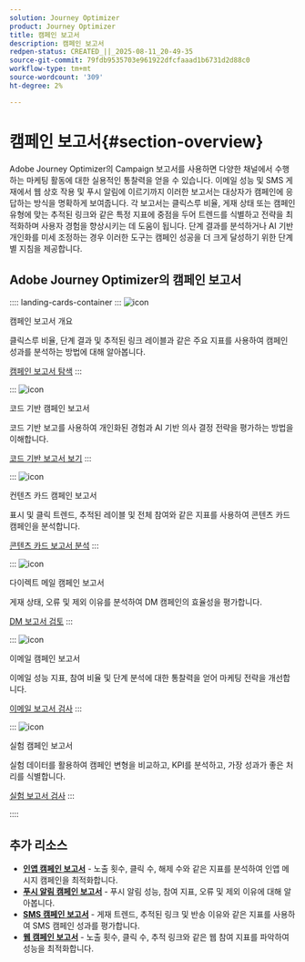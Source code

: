 ```yaml
---
solution: Journey Optimizer
product: Journey Optimizer
title: 캠페인 보고서
description: 캠페인 보고서
redpen-status: CREATED_||_2025-08-11_20-49-35
source-git-commit: 79fdb9535703e961922dfcfaaad1b6731d2d88c0
workflow-type: tm+mt
source-wordcount: '309'
ht-degree: 2%

---
```



# 캠페인 보고서{#section-overview}

Adobe Journey Optimizer의 Campaign 보고서를 사용하면 다양한 채널에서 수행하는 마케팅 활동에 대한 실용적인 통찰력을 얻을 수 있습니다. 이메일 성능 및 SMS 게재에서 웹 상호 작용 및 푸시 알림에 이르기까지 이러한 보고서는 대상자가 캠페인에 응답하는 방식을 명확하게 보여줍니다. 각 보고서는 클릭스루 비율, 게재 상태 또는 캠페인 유형에 맞는 추적된 링크와 같은 특정 지표에 중점을 두어 트렌드를 식별하고 전략을 최적화하며 사용자 경험을 향상시키는 데 도움이 됩니다. 단계 결과를 분석하거나 AI 기반 개인화를 미세 조정하는 경우 이러한 도구는 캠페인 성공을 더 크게 달성하기 위한 단계별 지침을 제공합니다.

## Adobe Journey Optimizer의 캠페인 보고서

:::: landing-cards-container
:::
![icon](https://cdn.experienceleague.adobe.com/icons/chart-line.svg?lang=ko)

캠페인 보고서 개요

클릭스루 비율, 단계 결과 및 추적된 링크 레이블과 같은 주요 지표를 사용하여 캠페인 성과를 분석하는 방법에 대해 알아봅니다.

[캠페인 보고서 탐색](../using/reports/campaign-global-report-cja.md)
:::

:::
![icon](https://cdn.experienceleague.adobe.com/icons/code-branch.svg?lang=ko)

코드 기반 캠페인 보고서

코드 기반 보고를 사용하여 개인화된 경험과 AI 기반 의사 결정 전략을 평가하는 방법을 이해합니다.

[코드 기반 보고서 보기](../using/reports/campaign-global-report-cja-code.md)
:::

:::
![icon](https://cdn.experienceleague.adobe.com/icons/list-check.svg?lang=ko)

컨텐츠 카드 캠페인 보고서

표시 및 클릭 트렌드, 추적된 레이블 및 전체 참여와 같은 지표를 사용하여 콘텐츠 카드 캠페인을 분석합니다.

[콘텐츠 카드 보고서 분석](../using/reports/campaign-global-report-cja-content.md)
:::

:::
![icon](https://cdn.experienceleague.adobe.com/icons/envelope.svg?lang=ko)

다이렉트 메일 캠페인 보고서

게재 상태, 오류 및 제외 이유를 분석하여 DM 캠페인의 효율성을 평가합니다.

[DM 보고서 검토](../using/reports/campaign-global-report-cja-direct.md)
:::

:::
![icon](https://cdn.experienceleague.adobe.com/icons/envelope-open-text.svg?lang=ko)

이메일 캠페인 보고서

이메일 성능 지표, 참여 비율 및 단계 분석에 대한 통찰력을 얻어 마케팅 전략을 개선합니다.

[이메일 보고서 검사](../using/reports/campaign-global-report-cja-email.md)
:::

:::
![icon](https://cdn.experienceleague.adobe.com/icons/vial.svg?lang=ko)

실험 캠페인 보고서

실험 데이터를 활용하여 캠페인 변형을 비교하고, KPI를 분석하고, 가장 성과가 좋은 처리를 식별합니다.

[실험 보고서 검사](../using/reports/campaign-global-report-cja-experimentation.md)
:::

::::


## 추가 리소스

- **[인앱 캠페인 보고서](../using/reports/campaign-global-report-cja-inapp.md)** - 노출 횟수, 클릭 수, 해제 수와 같은 지표를 분석하여 인앱 메시지 캠페인을 최적화합니다.
- **[푸시 알림 캠페인 보고서](../using/reports/campaign-global-report-cja-push.md)** - 푸시 알림 성능, 참여 지표, 오류 및 제외 이유에 대해 알아봅니다.
- **[SMS 캠페인 보고서](../using/reports/campaign-global-report-cja-sms.md)** - 게재 트렌드, 추적된 링크 및 반송 이유와 같은 지표를 사용하여 SMS 캠페인 성과를 평가합니다.
- **[웹 캠페인 보고서](../using/reports/campaign-global-report-cja-web.md)** - 노출 횟수, 클릭 수, 추적 링크와 같은 웹 참여 지표를 파악하여 성능을 최적화합니다.
